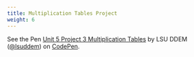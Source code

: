 ```yaml
---
title: Multiplication Tables Project
weight: 6
---
```

<p data-height="600" data-theme-id="33744" data-slug-hash="041ab3c0cccdaa8e6c2509541fdd1981" data-default-tab="js,result" data-user="lsuddem" data-pen-title="Unit 5 Project 3 Multiplication Tables" data-editable="true" class="codepen">See the Pen <a href="https://codepen.io/lsuddem/pen/041ab3c0cccdaa8e6c2509541fdd1981/">Unit 5 Project 3 Multiplication Tables</a> by LSU DDEM (<a href="https://codepen.io/lsuddem">@lsuddem</a>) on <a href="https://codepen.io">CodePen</a>.</p>
<script async src="https://static.codepen.io/assets/embed/ei.js"></script>